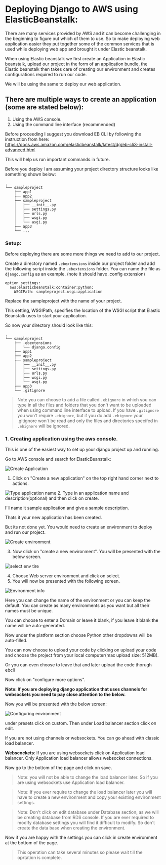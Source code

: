 # Deploying Django to AWS using ElasticBeanstalk:

There are many services provided by AWS and it can become challenging in the beginning to figure out which of them to use. So to make deploying web application easier they put together some of the common services that is used while deploying web app and brought it under Elastic beanstalk.

When using Elastic beanstalk we first create an Application in Elastic beanstalk, upload our project in the form of an application bundle, the Elastic beanstalk then takes care of creating our environment and creates configurations required to run our code.

We will be using the same to deploy our web application.

## There are multiple ways to create an application (some are stated below): 
1. Using the AWS console.
2. Using the command line interface (recommended)

Before proceeding I suggest you download EB CLI by following the instruction from here: https://docs.aws.amazon.com/elasticbeanstalk/latest/dg/eb-cli3-install-advanced.html

This will help us run important commands in future. 


Before you deploy I am assuming your project directory structure looks like something shown below:

```
.
└── sampleproject
    ├── app1
    ├── app2
    ├── sampleproject
    │   ├── __init__.py
    │   ├── settings.py
    │   ├── urls.py
    │   ├── wsgi.py
    │   └── asgi.py
    ├── app3
    └── ...
```

### Setup:

Before deploying there are some more things we need to add to our project.

Create a directory named `.ebextensions` inside our project folder and add the following script inside the `.ebextensions` folder. You can name the file as `django.config` as an example. (note it should have .config extension)
```
option_settings:
  aws:elasticbeanstalk:container:python:
    WSGIPath: sampleproject.wsgi:application
```
Replace the sampleproject with the name of your project. 

This setting, WSGIPath, specifies the location of the WSGI script that Elastic Beanstalk uses to start your application.

So now your directory should look like this:

```
.
└── sampleproject
    ├── .ebextensions
    │   └── django.config
    ├── app1
    ├── app2
    ├── sampleproject
    │   ├── __init__.py
    │   ├── settings.py
    │   ├── urls.py
    │   ├── wsgi.py
    │   └── asgi.py
    ├── app3
    └── .gitignore
```
> Note you can choose to add a file called `.ebignore` in which you can type in all the files and folders that you don't want to be uploaded when using command line interface to upload. If you have `.gitignore` you won't require `.ebignore`, but if you do add `.ebignore` your .gitignore won't be read and only the files and directories specifed in `.ebignore` will be ignored.

### 1. Creating application using the aws console.
This is one of the easiest way to set up your django project up and running.

Go to AWS console and search for ElasticBeanstalk:

![Create Application](images\CreateEBApplication.jpg)

1. Click on "Create a new application" on the top right hand corner next to actions.

![Type application name](images\createEbApp2.jpg)
2. Type in an application name and description(optional) and then click on create.

I'll name it sample application and give a sample description.

Thats it your new application has been created.

But its not done yet. You would need to create an environment to deploy and run our project. 

![Create environment](images\create-environment.jpg)

3. Now click on "create a new environment". You will be presented with the below screen.

![select env tire](images\select-env-tire.jpg)

4. Choose Web server environment and click on select.
5. You will now be presented with the following screen.

![Environment info](images\environment-info.jpg)

Here you can change the name of the environment or you can keep the default. You can create as many environments as you want but all their names must be unique.

You can choose to enter a Domain or leave it blank, if you leave it blank the name will be auto-generated.

Now under the platform section choose Python other dropdowns will be auto-filled. 

You can now choose to upload your code by clicking on upload your code and choose the project from your local computer(max upload size: 512MB).

Or you can even choose to leave that and later upload the code thorugh ebcli

Now click on "configure more options". 

**Note: If you are deploying django application that uses channels for websockets you need to pay close attention to the below.**

Now you will be presented with the below screen:

![Configuring environment](images\configuring-eb-env.jpg)

under presets click on custom. Then under Load balancer section click on edit.

If you are not using channels or websockets. You can go ahead with classic load balancer. 

**Webscockets**:
If you are using websockets click on Application load balancer. Only Application load balancer allows websocket connections. 

Now go to the bottom of the page and click on save.


> Note: you will not be able to change the load balancer later. So if you are using websockets use Application load balancer. 

>Note: If you ever require to change the load balancer later you will have to create a new environment and copy your existing environment settings.


> Note: Don't click on edit database under Database section, as we will be creating database from RDS console. If you are ever required to modify database settings you will find it difficult to modify. So don't create the data base when creating the environment.

Now if you are happy with the settings you can click in create environment at the bottom of the page.

> This operation can take several minutes so please wait till the oprtation is complete.